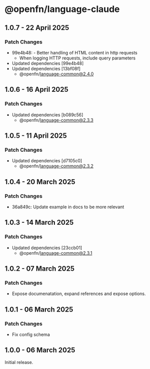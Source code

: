 # @openfn/language-claude

## 1.0.7 - 22 April 2025

### Patch Changes

- 99e4b48: - Better handling of HTML content in http requests
  - When logging HTTP requests, include query parameters
- Updated dependencies \[99e4b48]
- Updated dependencies \[13bf08f]
  - @openfn/language-common@2.4.0

## 1.0.6 - 16 April 2025

### Patch Changes

- Updated dependencies \[b089c56]
  - @openfn/language-common@2.3.3

## 1.0.5 - 11 April 2025

### Patch Changes

- Updated dependencies \[d7105c0]
  - @openfn/language-common@2.3.2

## 1.0.4 - 20 March 2025

### Patch Changes

- 36a849c: Update example in docs to be more relevant

## 1.0.3 - 14 March 2025

### Patch Changes

- Updated dependencies \[23ccb01]
  - @openfn/language-common@2.3.1

## 1.0.2 - 07 March 2025

### Patch Changes

- Expose documenatation, expand references and expose options.

## 1.0.1 - 06 March 2025

### Patch Changes

- Fix config schema

## 1.0.0 - 06 March 2025

Initial release.
